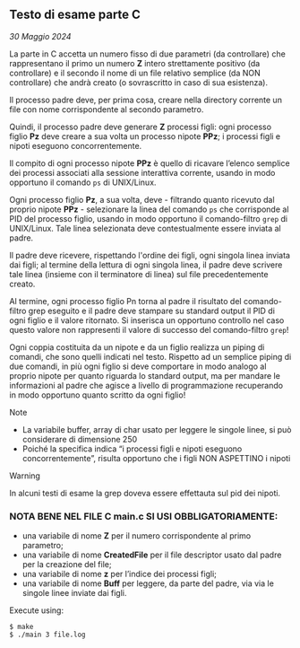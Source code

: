 ## Testo di esame parte C
*30 Maggio 2024*

La parte in C accetta un numero fisso di due parametri (da controllare) che rappresentano il primo un numero **Z** intero strettamente positivo (da controllare) e il secondo il nome di un file relativo semplice (da NON controllare) che andrà creato (o sovrascritto in caso di sua esistenza).

Il processo padre deve, per prima cosa, creare nella directory corrente un file con nome corrispondente al secondo parametro.

Quindi, il processo padre deve generare **Z** processi figli: ogni processo figlio **Pz** deve creare a sua volta un processo nipote **PPz**; i processi figli e nipoti eseguono concorrentemente.

Il compito di ogni processo nipote **PPz** è quello di ricavare l’elenco semplice dei processi associati alla sessione interattiva corrente, usando in modo opportuno il comando `ps` di UNIX/Linux.

Ogni processo figlio **Pz**, a sua volta, deve - filtrando quanto ricevuto dal proprio nipote **PPz** - selezionare la linea del comando `ps` che corrisponde al PID del processo figlio, usando in modo opportuno il comando-filtro `grep` di UNIX/Linux. Tale linea selezionata deve contestualmente essere inviata al padre.

Il padre deve ricevere, rispettando l'ordine dei figli, ogni singola linea inviata dai figli; al termine della lettura di ogni singola linea, il padre deve scrivere tale linea (insieme con il terminatore di linea) sul file precedentemente creato.

Al termine, ogni processo figlio Pn torna al padre il risultato del comando-filtro grep eseguito e il padre deve stampare su standard output il PID di ogni figlio e il valore ritornato. Si inserisca un opportuno controllo nel caso questo valore non rappresenti il valore di successo del comando-filtro `grep`!

Ogni coppia costituita da un nipote e da un figlio realizza un piping di comandi, che sono quelli indicati nel testo. Rispetto ad un semplice piping di due comandi, in più ogni figlio si deve comportare in modo analogo al proprio nipote per quanto riguarda lo standard output, ma per mandare le informazioni al padre che agisce a livello di programmazione recuperando in modo opportuno quanto scritto da ogni figlio!

>[!NOTE]
> * La variabile buffer, array di char usato per leggere le singole linee, si può considerare di dimensione 250
> * Poiché la specifica indica “i processi figli e nipoti eseguono concorrentemente”, risulta opportuno che i figli NON ASPETTINO i nipoti

>[!WARNING]
>In alcuni testi di esame la grep doveva essere effettauta sul pid dei nipoti.

### NOTA BENE NEL FILE C main.c SI USI OBBLIGATORIAMENTE:
- una variabile di nome **Z** per il numero corrispondente al primo parametro;
- una variabile di nome **CreatedFile** per il file descriptor usato dal padre per la creazione del file;
- una variabile di nome **z** per l’indice dei processi figli;
- una variabile di nome **Buff** per leggere, da parte del padre, via via le singole linee inviate dai figli.

Execute using:
```console
$ make
$ ./main 3 file.log
```